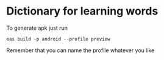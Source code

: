 # Dictionary for learning words


To generate apk just run

```
eas build -p android --profile preview
```

Remember that you can name the profile whatever you like
